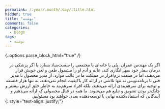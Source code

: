 ```yaml
---
permalink: /:year/:month/:day/:title.html
hidden: true
title: "نوشته"
comments: false
categories:
  - Blogs
tags:
  - نوشته
---
```


{::options parse_block_html="true" /}
<div dir='rtl' align='right'>
اگر یک مهندس عمران، پلی یا خانه‌ای یا مجتمعی را سست‌بنیاد بسازد یا اگر پزشکی در درمان بیمار خود سهل‌انگاری کند، عالم و آدم او را مشمول طعن و لعن خویش قرار می‌دهند، اما در صنعت نرم‌افزار در مملکت ما در غالب موارد، از مدیر محصول تا مدیر فنی تا برنامه‌نویس نه تنها تلاشی در ارائه کار باکیفیت انجام نمی‌دهند، نه تنها هزار فلسفه و توجیه برای  سرهم‌بندی ارائه می‌دهند، بلکه افراد سرهم‌بند به خاطر خلق  ارزش بیشتر و چابک‌تر بودن تشویق و تبلیغ هم می‌شوند.
ما همه در قبال محصولی که ارائه می‌دهیم و آیندگانی که استفاده‌کننده نهایی یا توسعه‌دهنده بعدی خواهند بود مسئولیم.
</div>
{: style="text-align: justify;"}